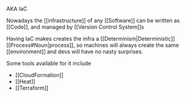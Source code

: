 AKA IaC

Nowadays the [[infrastructure]] of any [[Software]] can be written as [[Code]], and managed by [[Version Control System]]s

Having IaC makes creates the infra a [[Determinism|Deterministic]] [[Process#Noun|process]], so machines will always create the same [[environment]] and devs will have no nasty surprises.

Some tools available for it include

- [[CloudFormation]]
- [[Heat]]
- [[Terraform]]